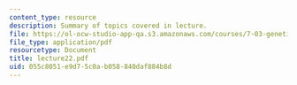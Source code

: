 ```yaml
---
content_type: resource
description: Summary of topics covered in lecture.
file: https://ol-ocw-studio-app-qa.s3.amazonaws.com/courses/7-03-genetics-fall-2004/055c8051e9d75c0ab058840daf884b8d_lecture22.pdf
file_type: application/pdf
resourcetype: Document
title: lecture22.pdf
uid: 055c8051-e9d7-5c0a-b058-840daf884b8d
---
```

